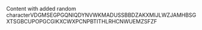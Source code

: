 Content with added random characterVDGMSEGPGQNIQDYNVWKMADUSSBBDZAKXMIJLWZJAMHBSGXTSGBCUPOPGCGIKXCWXPCNPBTITHLRHCNWUEMZSFZF